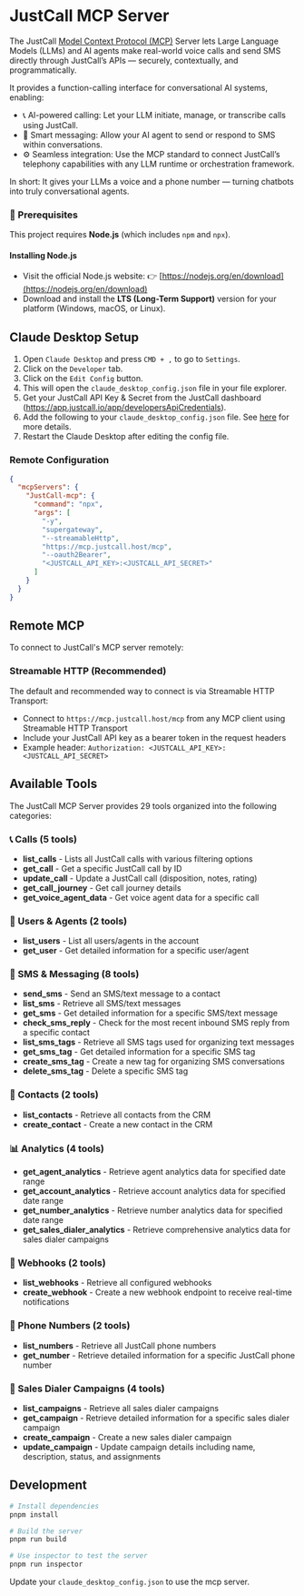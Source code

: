 # JustCall MCP Server

The JustCall [Model Context Protocol (MCP)](https://modelcontextprotocol.com/) Server lets Large Language Models (LLMs) and AI agents make real-world voice calls and send SMS directly through JustCall’s APIs — securely, contextually, and programmatically.

It provides a function-calling interface for conversational AI systems, enabling:

- 📞 AI-powered calling: Let your LLM initiate, manage, or transcribe calls using JustCall.
- 💬 Smart messaging: Allow your AI agent to send or respond to SMS within conversations.
- ⚙️ Seamless integration: Use the MCP standard to connect JustCall’s telephony capabilities with any LLM runtime or orchestration framework.

In short: It gives your LLMs a voice and a phone number — turning chatbots into truly conversational agents.

### 🧩 Prerequisites

This project requires **Node.js** (which includes `npm` and `npx`).

#### Installing Node.js

- Visit the official Node.js website:
  👉 [https://nodejs.org/en/download](https://nodejs.org/en/download)
- Download and install the **LTS (Long-Term Support)** version for your platform (Windows, macOS, or Linux).

## Claude Desktop Setup

1. Open `Claude Desktop` and press `CMD + ,` to go to `Settings`.
2. Click on the `Developer` tab.
3. Click on the `Edit Config` button.
4. This will open the `claude_desktop_config.json` file in your file explorer.
5. Get your JustCall API Key & Secret from the JustCall dashboard (<https://app.justcall.io/app/developersApiCredentials>).
6. Add the following to your `claude_desktop_config.json` file. See [here](https://modelcontextprotocol.io/quickstart/user) for more details.
7. Restart the Claude Desktop after editing the config file.

### Remote Configuration

```json
{
  "mcpServers": {
    "JustCall-mcp": {
      "command": "npx",
      "args": [
        "-y",
        "supergateway",
        "--streamableHttp",
        "https://mcp.justcall.host/mcp",
        "--oauth2Bearer",
        "<JUSTCALL_API_KEY>:<JUSTCALL_API_SECRET>"
      ]
    }
  }
}
```

## Remote MCP

To connect to JustCall's MCP server remotely:

### Streamable HTTP (Recommended)

The default and recommended way to connect is via Streamable HTTP Transport:

- Connect to `https://mcp.justcall.host/mcp` from any MCP client using Streamable HTTP Transport
- Include your JustCall API key as a bearer token in the request headers
- Example header: `Authorization: <JUSTCALL_API_KEY>:<JUSTCALL_API_SECRET>`

## Available Tools

The JustCall MCP Server provides 29 tools organized into the following categories:

### 📞 Calls (5 tools)

- **list_calls** - Lists all JustCall calls with various filtering options
- **get_call** - Get a specific JustCall call by ID
- **update_call** - Update a JustCall call (disposition, notes, rating)
- **get_call_journey** - Get call journey details
- **get_voice_agent_data** - Get voice agent data for a specific call

### 👥 Users & Agents (2 tools)

- **list_users** - List all users/agents in the account
- **get_user** - Get detailed information for a specific user/agent

### 💬 SMS & Messaging (8 tools)

- **send_sms** - Send an SMS/text message to a contact
- **list_sms** - Retrieve all SMS/text messages
- **get_sms** - Get detailed information for a specific SMS/text message
- **check_sms_reply** - Check for the most recent inbound SMS reply from a specific contact
- **list_sms_tags** - Retrieve all SMS tags used for organizing text messages
- **get_sms_tag** - Get detailed information for a specific SMS tag
- **create_sms_tag** - Create a new tag for organizing SMS conversations
- **delete_sms_tag** - Delete a specific SMS tag

### 📇 Contacts (2 tools)

- **list_contacts** - Retrieve all contacts from the CRM
- **create_contact** - Create a new contact in the CRM

### 📊 Analytics (4 tools)

- **get_agent_analytics** - Retrieve agent analytics data for specified date range
- **get_account_analytics** - Retrieve account analytics data for specified date range
- **get_number_analytics** - Retrieve number analytics data for specified date range
- **get_sales_dialer_analytics** - Retrieve comprehensive analytics data for sales dialer campaigns

### 🔔 Webhooks (2 tools)

- **list_webhooks** - Retrieve all configured webhooks
- **create_webhook** - Create a new webhook endpoint to receive real-time notifications

### 📱 Phone Numbers (2 tools)

- **list_numbers** - Retrieve all JustCall phone numbers
- **get_number** - Retrieve detailed information for a specific JustCall phone number

### 📢 Sales Dialer Campaigns (4 tools)

- **list_campaigns** - Retrieve all sales dialer campaigns
- **get_campaign** - Retrieve detailed information for a specific sales dialer campaign
- **create_campaign** - Create a new sales dialer campaign
- **update_campaign** - Update campaign details including name, description, status, and assignments

## Development

```bash
# Install dependencies
pnpm install

# Build the server
pnpm run build

# Use inspector to test the server
pnpm run inspector
```

Update your `claude_desktop_config.json` to use the mcp server.
